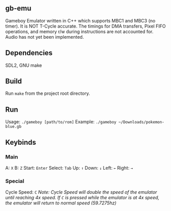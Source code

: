 ## gb-emu
Gameboy Emulator written in C++ which supports MBC1 and MBC3 (no timer). It is NOT T-Cycle accurate. The timings for DMA transfers, Pixel FIFO operations, and memory r/w during instructions are not accounted for. Audio has not yet been implemented.

## Dependencies
SDL2, GNU make

## Build
Run ```make``` from the project root directory.

## Run
Usage: ```./gameboy [path/to/rom]```
Example: ```./gameboy ~/Downloads/pokemon-blue.gb```

## Keybinds

### Main
A: ```X``` 
B: ```Z```
Start: ```Enter```
Select: ```Tab```
Up: ```↑```
Down: ```↓``` 
Left: ```←```
Right: ```→```

### Special
Cycle Speed: ```C```
*Note: Cycle Speed will double the speed of the emulator until reaching 4x speed. If ```C``` is pressed while the emulator is at 4x speed, the emulator will return to normal speed (59.7275hz)*
